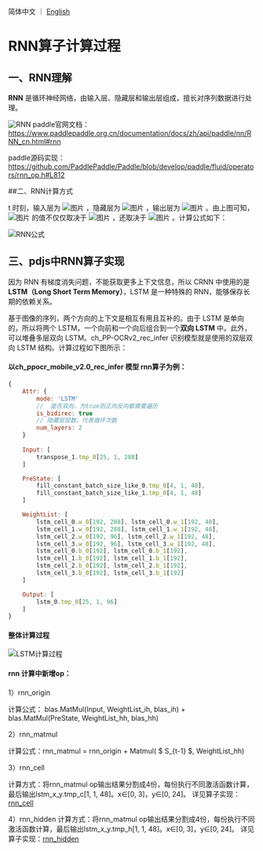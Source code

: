 简体中文 ｜ [English](RNN_EN.md)
# RNN算子计算过程

## 一、RNN理解

**RNN** 是循环神经网络，由输入层、隐藏层和输出层组成，擅长对序列数据进行处理。

![RNN](https://user-images.githubusercontent.com/43414102/144739164-d6c4b9ff-d885-4812-8d05-5bf045d3a11b.png)
paddle官网文档：https://www.paddlepaddle.org.cn/documentation/docs/zh/api/paddle/nn/RNN_cn.html#rnn

paddle源码实现：https://github.com/PaddlePaddle/Paddle/blob/develop/paddle/fluid/operators/rnn_op.h#L812

##二、RNN计算方式

 t 时刻，输入层为 ![图片](https://paddlejs.bj.bcebos.com/doc/xt.svg) ，隐藏层为 ![图片](https://paddlejs.bj.bcebos.com/doc/st.svg) ，输出层为 ![图片](https://paddlejs.bj.bcebos.com/doc/ot.svg)  。由上图可知，![图片](https://paddlejs.bj.bcebos.com/doc/st.svg) 的值不仅仅取决于 ![图片](https://paddlejs.bj.bcebos.com/doc/xt.svg)  ，还取决于 ![图片](https://paddlejs.bj.bcebos.com/doc/st1.svg) 。计算公式如下：

![RNN公式](https://user-images.githubusercontent.com/43414102/144739185-92724c8c-25f7-4559-9b1d-f1d76e65d965.jpeg)

## 三、pdjs中RNN算子实现

因为 RNN 有梯度消失问题，不能获取更多上下文信息，所以 CRNN 中使用的是 **LSTM（Long Short Term Memory）**，LSTM 是一种特殊的 RNN，能够保存长期的依赖关系。

基于图像的序列，两个方向的上下文是相互有用且互补的。由于 LSTM 是单向的，所以将两个 LSTM，一个向前和一个向后组合到一个**双向 LSTM** 中。此外，可以堆叠多层双向 LSTM。ch_PP-OCRv2_rec_infer 识别模型就是使用的双层双向 LSTM 结构。计算过程如下图所示：

#### 以ch_ppocr_mobile_v2.0_rec_infer 模型 rnn算子为例：
```javascript
{
	Attr: {
		mode: 'LSTM'
		//  是否双向，为true则正向反向都需要遍历
		is_bidirec: true
		// 隐藏层层数，代表循环次数
		num_layers: 2
	}
	
	Input: [
		transpose_1.tmp_0[25, 1, 288]
	]

	PreState: [
		fill_constant_batch_size_like_0.tmp_0[4, 1, 48],  
		fill_constant_batch_size_like_1.tmp_0[4, 1, 48]
	]

	WeightList: [
		lstm_cell_0.w_0[192, 288], lstm_cell_0.w_1[192, 48], 
		lstm_cell_1.w_0[192, 288], lstm_cell_1.w_1[192, 48],
		lstm_cell_2.w_0[192, 96], lstm_cell_2.w_1[192, 48], 
		lstm_cell_3.w_0[192, 96], lstm_cell_3.w_1[192, 48],
		lstm_cell_0.b_0[192], lstm_cell_0.b_1[192],
		lstm_cell_1.b_0[192], lstm_cell_1.b_1[192],
		lstm_cell_2.b_0[192], lstm_cell_2.b_1[192], 
		lstm_cell_3.b_0[192], lstm_cell_3.b_1[192]
	]

	Output: [
	    lstm_0.tmp_0[25, 1, 96]
    ]
}
```

#### 整体计算过程
![LSTM计算过程](https://user-images.githubusercontent.com/43414102/144739246-daf839ad-1d96-4e1d-8f34-38ed0bc5f288.png)
#### rnn 计算中新增op：
1）rnn_origin

计算公式： blas.MatMul(Input,  WeightList_ih, blas_ih) + blas.MatMul(PreState,  WeightList_hh,  blas_hh)

2）rnn_matmul

计算公式：rnn_matmul = rnn_origin +  Matmul( $ S_{t-1} $,  WeightList_hh)

3）rnn_cell

计算方式：将rnn_matmul op输出结果分割成4份，每份执行不同激活函数计算，最后输出lstm_x_y.tmp_c[1,  1,  48]。x∈[0, 3]，y∈[0, 24]。
详见算子实现：[rnn_cell](../paddlejs-backend-webgl/src/ops/shader/rnn/rnn_cell.ts)


4）rnn_hidden
计算方式：将rnn_matmul op输出结果分割成4份，每份执行不同激活函数计算，最后输出lstm_x_y.tmp_h[1,  1,  48]。x∈[0, 3]，y∈[0, 24]。
详见算子实现：[rnn_hidden](../paddlejs-backend-webgl/src/ops/shader/rnn/rnn_hidden.ts)


